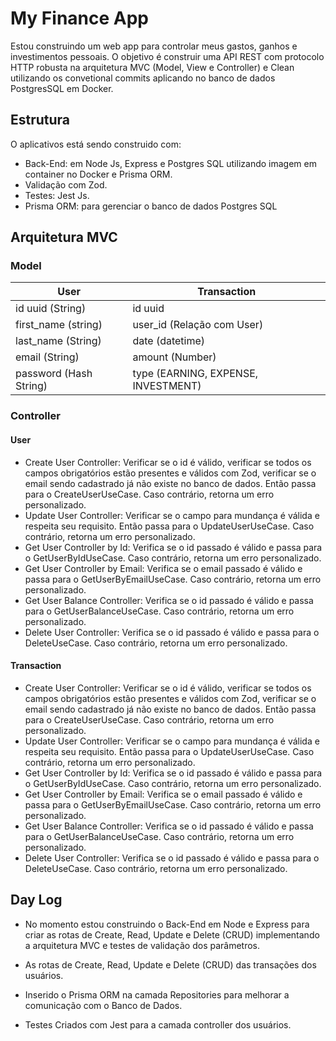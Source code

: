 # My Finance App

Estou construindo um web app para controlar meus gastos, ganhos e investimentos pessoais. O objetivo é construir uma API REST com protocolo HTTP robusta na arquitetura MVC (Model, View e Controller) e Clean utilizando 
os convetional commits aplicando no banco de dados PostgresSQL em Docker.

## Estrutura

O aplicativos está sendo construido com:

- Back-End: em Node Js, Express e Postgres SQL utilizando imagem em container no Docker e Prisma ORM.
- Validação com Zod.
- Testes: Jest Js.
- Prisma ORM: para gerenciar o banco de dados Postgres SQL

## Arquitetura MVC
### Model

| User  | Transaction|
| ------------- | ------------- |
| id uuid  (String)    | id uuid |
| first_name (string)  | user_id (Relação com User)  |
| last_name (String)    | date (datetime)  |
| email  (String)      | amount (Number) |
| password (Hash String)    | type (EARNING, EXPENSE, INVESTMENT)   |

### Controller
#### User
- Create User Controller: Verificar se o id é válido, verificar se todos os campos obrigatórios estão presentes e válidos com Zod, verificar se o email sendo cadastrado já não existe no banco de dados. Então passa para o CreateUserUseCase. Caso contrário, retorna um erro personalizado.
- Update User Controller: Verificar se o campo para mundança é válida e respeita seu requisito. Então passa para o UpdateUserUseCase. Caso contrário, retorna um erro personalizado.
- Get User Controller by Id: Verifica se o id passado é válido e passa para o GetUserByIdUseCase. Caso contrário, retorna um erro personalizado.
- Get User Controller by Email: Verifica se o email passado é válido e passa para o GetUserByEmailUseCase. Caso contrário, retorna um erro personalizado.
- Get User Balance Controller: Verifica se o id passado é válido e passa para o GetUserBalanceUseCase. Caso contrário, retorna um erro personalizado.
- Delete User Controller: Verifica se o id passado é válido e passa para o DeleteUseCase. Caso contrário, retorna um erro personalizado.
  
#### Transaction
- Create User Controller: Verificar se o id é válido, verificar se todos os campos obrigatórios estão presentes e válidos com Zod, verificar se o email sendo cadastrado já não existe no banco de dados. Então passa para o CreateUserUseCase. Caso contrário, retorna um erro personalizado.
- Update User Controller: Verificar se o campo para mundança é válida e respeita seu requisito. Então passa para o UpdateUserUseCase. Caso contrário, retorna um erro personalizado.
- Get User Controller by Id: Verifica se o id passado é válido e passa para o GetUserByIdUseCase. Caso contrário, retorna um erro personalizado.
- Get User Controller by Email: Verifica se o email passado é válido e passa para o GetUserByEmailUseCase. Caso contrário, retorna um erro personalizado.
- Get User Balance Controller: Verifica se o id passado é válido e passa para o GetUserBalanceUseCase. Caso contrário, retorna um erro personalizado.
- Delete User Controller: Verifica se o id passado é válido e passa para o DeleteUseCase. Caso contrário, retorna um erro personalizado.


## Day Log

- No momento estou construindo o Back-End em Node e Express para criar as rotas de Create, Read, Update e Delete (CRUD) implementando a arquitetura MVC e testes de validação dos parâmetros.

- As rotas de Create, Read, Update e Delete (CRUD) das transações dos usuários.

- Inserido o Prisma ORM na camada Repositories para melhorar a comunicação com o Banco de Dados.

- Testes Criados com Jest para a camada controller dos usuários.

